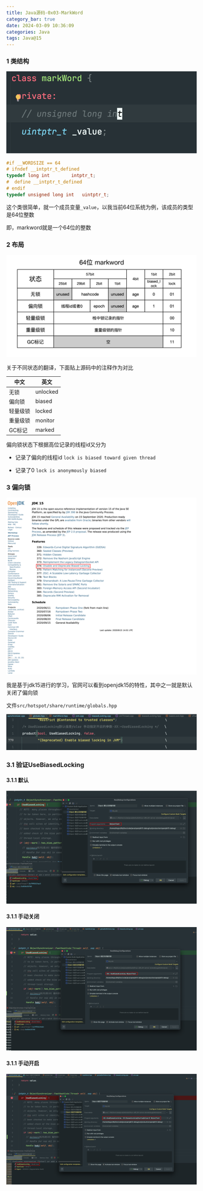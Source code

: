 ```yaml
---
title: Java源码-0x03-MarkWord
category_bar: true
date: 2024-03-09 10:36:09
categories: Java
tags: Java@15
---
```


### 1 类结构

![](./Java源码-0x03-MarkWord/1709952220.png)

```cpp
#if __WORDSIZE == 64
# ifndef __intptr_t_defined
typedef long int		intptr_t;
#  define __intptr_t_defined
# endif
typedef unsigned long int	uintptr_t;
```

这个类很简单，就一个成员变量`_value`，以我当前64位系统为例，该成员的类型是64位整数

即，markword就是一个64位的整数

### 2 布局

![](./Java源码-0x03-MarkWord/1709952617.png)

关于不同状态的翻译，下面贴上源码中的注释作为对比

|中文|英文|
|---|---|
|无锁|unlocked|
|偏向锁|biased|
|轻量级锁|locked|
|重量级锁|monitor|
|GC标记|marked|

偏向锁状态下根据高位记录的线程id又分为

- 记录了偏向的线程id `lock is biased toward given thread`

- 记录了0 `lock is anonymously biased`

### 3 偏向锁

![](./Java源码-0x03-MarkWord/1709953739.png)

我是基于jdk15进行的学习，官网可以看到openjdk15的特性，其中之一就是默认关闭了偏向锁

文件`src/hotspot/share/runtime/globals.hpp`

![](./Java源码-0x03-MarkWord/1709956991.png)

### 3.1 验证UseBiasedLocking

#### 3.1.1 默认

![](./Java源码-0x03-MarkWord/1709954073.png)

#### 3.1.1 手动关闭

![](./Java源码-0x03-MarkWord/1709954256.png)

#### 3.1.1 手动开启

![](./Java源码-0x03-MarkWord/1709954338.png)